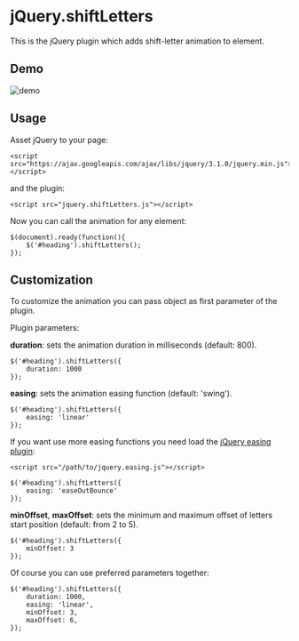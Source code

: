 # jQuery.shiftLetters

This is the jQuery plugin which adds shift-letter animation to element.

## Demo

![demo](https://raw.githubusercontent.com/aziev/jQuery.shiftLetters/master/demo.gif)

## Usage

Asset jQuery to your page:
```
<script src="https://ajax.googleapis.com/ajax/libs/jquery/3.1.0/jquery.min.js"></script>
```
and the plugin:
```
<script src="jquery.shiftLetters.js"></script>
```
Now you can call the animation for any element:
```
$(document).ready(function(){
    $('#heading').shiftLetters();
});
```

## Customization

To customize the animation you can pass object as first parameter of the plugin.

Plugin parameters:

**duration**: sets the animation duration in milliseconds (default: 800).
```
$('#heading').shiftLetters({
    duration: 1000
});
```

**easing**: sets the animation easing function (default: 'swing').
```
$('#heading').shiftLetters({
    easing: 'linear'
});
```
If you want use more easing functions you need load the [jQuery easing plugin](http://gsgd.co.uk/sandbox/jquery/easing/):
```
<script src="/path/to/jquery.easing.js"></script>
```
```
$('#heading').shiftLetters({
    easing: 'easeOutBounce'
});
```

**minOffset**, **maxOffset**: sets the minimum and maximum offset of letters start position (default: from 2 to 5).
```
$('#heading').shiftLetters({
    minOffset: 3
});
```

Of course you can use preferred parameters together:
```
$('#heading').shiftLetters({
    duration: 1000,
    easing: 'linear',
    minOffset: 3,
    maxOffset: 6,
});
```
